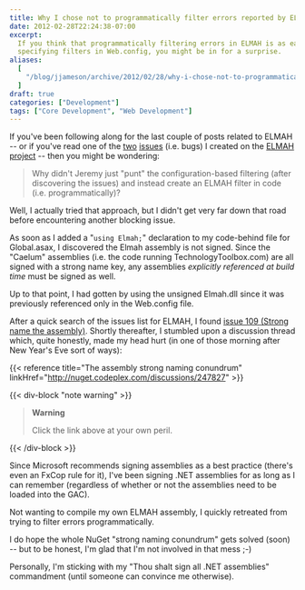 ```yaml
---
title: Why I chose not to programmatically filter errors reported by ELMAH
date: 2012-02-28T22:24:38-07:00
excerpt:
  If you think that programmatically filtering errors in ELMAH is as easy as
  specifying filters in Web.config, you might be in for a surprise.
aliases:
  [
    "/blog/jjameson/archive/2012/02/28/why-i-chose-not-to-programmatically-filter-errors-reported-by.aspx",
  ]
draft: true
categories: ["Development"]
tags: ["Core Development", "Web Development"]
---
```


If you've been following along for the last couple of posts related to ELMAH --
or if you've read one of the
[two](http://code.google.com/p/elmah/issues/detail?id=277)
[issues](http://code.google.com/p/elmah/issues/detail?id=278) (i.e. bugs) I
created on the [ELMAH project](http://code.google.com/p/elmah) -- then you might
be wondering:

> Why didn't Jeremy just "punt" the configuration-based filtering (after
> discovering the issues) and instead create an ELMAH filter in code (i.e.
> programmatically)?

Well, I actually tried that approach, but I didn't get very far down that road
before encountering another blocking issue.

As soon as I added a "`using Elmah;`" declaration to my code-behind file for
Global.asax, I discovered the Elmah assembly is not signed. Since the "Caelum"
assemblies (i.e. the code running TechnologyToolbox.com) are all signed with a
strong name key, any assemblies _explicitly referenced at build time_ must be
signed as well.

Up to that point, I had gotten by using the unsigned Elmah.dll since it was
previously referenced only in the Web.config file.

After a quick search of the issues list for ELMAH, I found
[issue 109 (Strong name the assembly)](http://code.google.com/p/elmah/issues/detail?id=109).
Shortly thereafter, I stumbled upon a discussion thread which, quite honestly,
made my head hurt (in one of those morning after New Year's Eve sort of ways):

{{< reference title="The assembly strong naming conundrum"
linkHref="http://nuget.codeplex.com/discussions/247827" >}}

{{< div-block "note warning" >}}

> **Warning**
> 
> Click the link above at your own peril.

{{< /div-block >}}

Since Microsoft recommends signing assemblies as a best practice (there's even
an FxCop rule for it), I've been signing .NET assemblies for as long as I can
remember (regardless of whether or not the assemblies need to be loaded into the
GAC).

Not wanting to compile my own ELMAH assembly, I quickly retreated from trying to
filter errors programmatically.

I do hope the whole NuGet "strong naming conundrum" gets solved (soon) -- but to
be honest, I'm glad that I'm not involved in that mess ;-)

Personally, I'm sticking with my "Thou shalt sign all .NET assemblies"
commandment (until someone can convince me otherwise).

